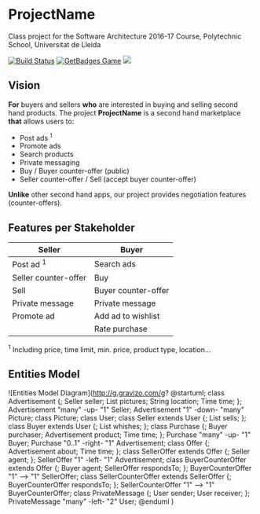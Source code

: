 # ProjectName

Class project for the Software Architecture 2016-17 Course, Polytechnic School, Universitat de Lleida

[![Build Status](https://travis-ci.org/UdL-EPS-SoftArch/softarch-1617-server.svg?branch=master)](https://travis-ci.org/UdL-EPS-SoftArch/softarch-1617-server/branches) [![GetBadges Game](https://udl-eps-softarch-softarch-1617-server.getbadges.io/shield/company/udl-eps-softarch-softarch-1617-server)](https://udl-eps-softarch-softarch-1617-server.getbadges.io/?ref=shield-game) <a href="https://zenhub.com"><img src="https://cdn.rawgit.com/ZenHubIO/support/master/zenhub-badge.svg"></a>

## Vision

**For** buyers and sellers **who** are interested in buying and selling second hand products.
The project **ProjectName** is a second hand marketplace **that** allows users to:

* Post ads <sup>1</sup>
* Promote ads
* Search products
* Private messaging
* Buy / Buyer counter-offer (public)
* Seller counter-offer / Sell (accept buyer counter-offer)

**Unlike** other second hand apps, our project provides negotiation features (counter-offers).

## Features per Stakeholder

| Seller                  | Buyer                  |
| ------------------------| -----------------------|
| Post ad <sup>1</sup>    | Search ads             |
| Seller counter-offer    | Buy                    |
| Sell                    | Buyer counter-offer    |
| Private message         | Private message        |
| Promote ad              | Add ad to wishlist     |
|                         | Rate purchase          |

<sup>1</sup> Including price, time limit, min. price, product type, location...

## Entities Model

![Entities Model Diagram](http://g.gravizo.com/g?
@startuml;
class Advertisement {;
    Seller seller;
    List<Picture> pictures;
    String location;
    Time time;
};
Advertisement "many" -up- "1" Seller;
Advertisement "1" -down- "many" Picture;
class Picture;
class User;
class Seller extends User {;
    List<Advertisement> sells;
};
class Buyer extends User {;
    List<Advertisement> whishes;
};
class Purchase {;
    Buyer purchaser;
    Advertisement product;
    Time time;
};
Purchase "many" -up- "1" Buyer;
Purchase "0..1" -right- "1" Advertisement;
class Offer {;
    Advertisement about;
    Time time;
};
class SellerOffer extends Offer {;
    Seller agent;
};
SellerOffer "1" -left- "1" Advertisement;
class BuyerCounterOffer extends Offer {;
    Buyer agent;
    SellerOffer respondsTo;
};
BuyerCounterOffer "1" --> "1" SellerOffer;
class SellerCounterOffer extends SellerOffer {;
    BuyerCounterOffer respondsTo;
};
SellerCounterOffer "1" --> "1" BuyerCounterOffer;
class PrivateMessage {;
    User sender;
    User receiver;
};
PrivateMessage "many" -left- "2" User;
@enduml
)
